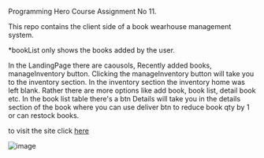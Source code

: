 Programming Hero Course Assignment No 11.

This repo contains the client side of a book wearhouse management system.

*bookList only shows the books added by the user.

In the LandingPage there are caousols, Recently added books, manageInventory button. Clicking the manageInventory button will take you to the inventory section. In the inventory section the inventory home was left blank. Rather there are more options like add book, book list, detail book etc. In the book list table there's a btn Details will take you in the details section of the book where you can use deliver btn to reduce book qty by 1 or can restock books.

to visit the site click <a href="[here](https://stockisbaah.netlify.app/)" target="_blank">here</a>


![image](https://user-images.githubusercontent.com/73699852/198156188-3d057861-05bb-41a8-b1db-55c40e79a6c6.png)
